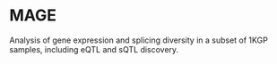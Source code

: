 # MAGE
Analysis of gene expression and splicing diversity in a subset of 1KGP samples, including eQTL and sQTL discovery.

